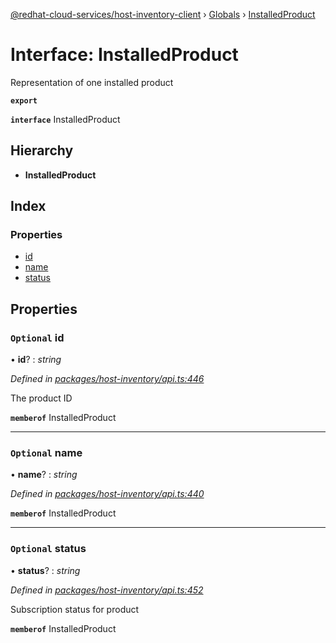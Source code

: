 [@redhat-cloud-services/host-inventory-client](../README.md) › [Globals](../globals.md) › [InstalledProduct](installedproduct.md)

# Interface: InstalledProduct

Representation of one installed product

**`export`** 

**`interface`** InstalledProduct

## Hierarchy

* **InstalledProduct**

## Index

### Properties

* [id](installedproduct.md#optional-id)
* [name](installedproduct.md#optional-name)
* [status](installedproduct.md#optional-status)

## Properties

### `Optional` id

• **id**? : *string*

*Defined in [packages/host-inventory/api.ts:446](https://github.com/leSamo/javascript-clients/blob/master/packages/host-inventory/api.ts#L446)*

The product ID

**`memberof`** InstalledProduct

___

### `Optional` name

• **name**? : *string*

*Defined in [packages/host-inventory/api.ts:440](https://github.com/leSamo/javascript-clients/blob/master/packages/host-inventory/api.ts#L440)*

**`memberof`** InstalledProduct

___

### `Optional` status

• **status**? : *string*

*Defined in [packages/host-inventory/api.ts:452](https://github.com/leSamo/javascript-clients/blob/master/packages/host-inventory/api.ts#L452)*

Subscription status for product

**`memberof`** InstalledProduct

